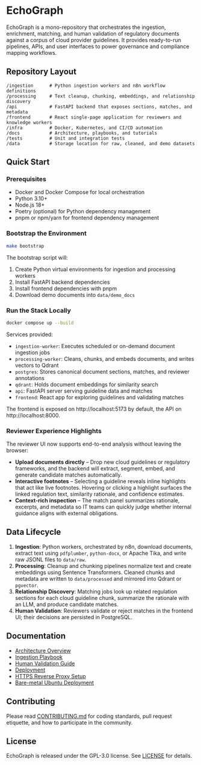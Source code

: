 # EchoGraph

EchoGraph is a mono-repository that orchestrates the ingestion, enrichment, matching, and
human validation of regulatory documents against a corpus of cloud provider guidelines.
It provides ready-to-run pipelines, APIs, and user interfaces to power governance and
compliance mapping workflows.

## Repository Layout

```
/ingestion      # Python ingestion workers and n8n workflow definitions
/processing     # Text cleanup, chunking, embeddings, and relationship discovery
/api            # FastAPI backend that exposes sections, matches, and metadata
/frontend       # React single-page application for reviewers and knowledge workers
/infra          # Docker, Kubernetes, and CI/CD automation
/docs           # Architecture, playbooks, and tutorials
/tests          # Unit and integration tests
/data           # Storage location for raw, cleaned, and demo datasets
```

## Quick Start

### Prerequisites

* Docker and Docker Compose for local orchestration
* Python 3.10+
* Node.js 18+
* Poetry (optional) for Python dependency management
* pnpm or npm/yarn for frontend dependency management

### Bootstrap the Environment

```bash
make bootstrap
```

The bootstrap script will:

1. Create Python virtual environments for ingestion and processing workers
2. Install FastAPI backend dependencies
3. Install frontend dependencies with pnpm
4. Download demo documents into `data/demo_docs`

### Run the Stack Locally

```bash
docker compose up --build
```

Services provided:

* `ingestion-worker`: Executes scheduled or on-demand document ingestion jobs
* `processing-worker`: Cleans, chunks, and embeds documents, and writes vectors to Qdrant
* `postgres`: Stores canonical document sections, matches, and reviewer annotations
* `qdrant`: Holds document embeddings for similarity search
* `api`: FastAPI server serving guideline data and matches
* `frontend`: React app for exploring guidelines and validating matches

The frontend is exposed on http://localhost:5173 by default, the API on http://localhost:8000.

### Reviewer Experience Highlights

The reviewer UI now supports end-to-end analysis without leaving the browser:

* **Upload documents directly** – Drop new cloud guidelines or regulatory frameworks, and the
  backend will extract, segment, embed, and generate candidate matches automatically.
* **Interactive footnotes** – Selecting a guideline reveals inline highlights that act like
  live footnotes. Hovering or clicking a highlight surfaces the linked regulation text,
  similarity rationale, and confidence estimates.
* **Context-rich inspection** – The match panel summarizes rationale, excerpts, and metadata so
  IT teams can quickly judge whether internal guidance aligns with external obligations.

## Data Lifecycle

1. **Ingestion**: Python workers, orchestrated by n8n, download documents, extract text
   using `pdfplumber`, `python-docx`, or Apache Tika, and write raw JSONL files to `data/raw`.
2. **Processing**: Cleanup and chunking pipelines normalize text and create embeddings using
   Sentence Transformers. Cleaned chunks and metadata are written to `data/processed` and
   mirrored into Qdrant or `pgvector`.
3. **Relationship Discovery**: Matching jobs look up related regulation sections for each
   cloud guideline chunk, summarize the rationale with an LLM, and produce candidate matches.
4. **Human Validation**: Reviewers validate or reject matches in the frontend UI; their
   decisions are persisted in PostgreSQL.

## Documentation

* [Architecture Overview](docs/architecture.md)
* [Ingestion Playbook](docs/ingestion.md)
* [Human Validation Guide](docs/validation.md)
* [Deployment](docs/deployment.md)
* [HTTPS Reverse Proxy Setup](docs/deployment.md#enable-https-with-caddy-optional)
* [Bare-metal Ubuntu Deployment](docs/deployment.md#bare-metal-ubuntu-2204-contabo-vm-setup)

## Contributing

Please read [CONTRIBUTING.md](CONTRIBUTING.md) for coding standards, pull request etiquette,
and how to participate in the community.

## License

EchoGraph is released under the GPL-3.0 license. See [LICENSE](LICENSE) for details.

